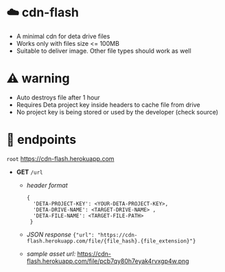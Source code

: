 # ☁️ cdn-flash
- A minimal cdn for deta drive files 
- Works only with files size <= 100MB
- Suitable to deliver image. Other file types should work as well


# ⚠️ warning
- Auto destroys file after 1 hour
- Requires Deta project key inside headers to cache file from drive
- No project key is being stored or used by the developer (check source)


# 🔗 endpoints
`root` https://cdn-flash.herokuapp.com

- **GET** `/url`
  - _header format_
      ``` 
      {
        'DETA-PROJECT-KEY': <YOUR-DETA-PROJECT-KEY>, 
        'DETA-DRIVE-NAME': <TARGET-DRIVE-NAME> , 
        'DETA-FILE-NAME': <TARGET-FILE-PATH>
       }
      ```
  - _JSON response_
    `{"url": "https://cdn-flash.herokuapp.com/file/{file_hash}.{file_extension}"}`

  - _sample asset url:_ https://cdn-flash.herokuapp.com/file/pcb7qy80h7eyak4rvxgp4w.png

